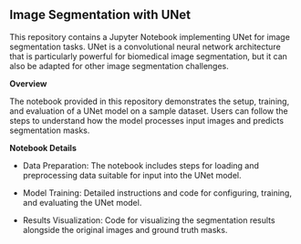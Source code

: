 ## Image Segmentation with UNet

This repository contains a Jupyter Notebook implementing UNet for image segmentation tasks.
UNet is a convolutional neural network architecture that is particularly powerful for biomedical image segmentation, but it can also be adapted for other image segmentation challenges.

**Overview**

The notebook provided in this repository demonstrates the setup, training, and evaluation of a UNet model on a sample dataset.
Users can follow the steps to understand how the model processes input images and predicts segmentation masks.

**Notebook Details**

- Data Preparation:
The notebook includes steps for loading and preprocessing data suitable for input into the UNet model.

- Model Training:
Detailed instructions and code for configuring, training, and evaluating the UNet model.

- Results Visualization:
Code for visualizing the segmentation results alongside the original images and ground truth masks.
